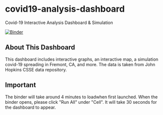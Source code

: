 # covid19-analysis-dashboard
Covid-19 Interactive Analysis Dashboard & Simulation


[![Binder](https://mybinder.org/badge_logo.svg)](https://mybinder.org/v2/gh/ellenfang77/covid19-analysis-dashboard.git/master?filepath=covid_19_analysis.ipynb)

## About This Dashboard
This dashboard includes interactive graphs, an interactive map, a simulation covid-19 spreading in Fremont, CA, and more. The data is taken from John Hopkins CSSE data repository.

## Important
The binder will take around 4 minutes to loadwhen first launched. 
When the binder opens, please click "Run All" under "Cell". It will take 30 seconds for the dashboard to appear.

